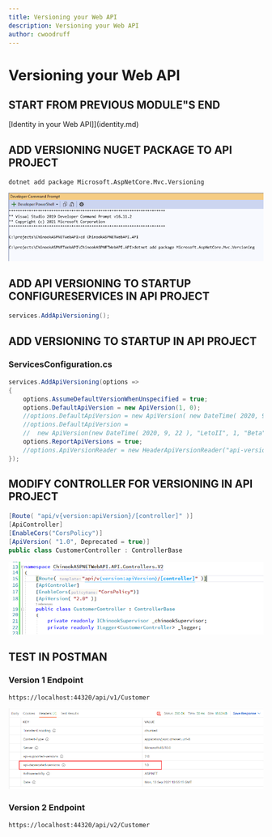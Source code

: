 ```yaml
---
title: Versioning your Web API
description: Versioning your Web API
author: cwoodruff
---
```

# Versioning your Web API

## START FROM PREVIOUS MODULE"S END
[Identity in your Web API]](identity.md)

## ADD VERSIONING NUGET PACKAGE TO API PROJECT

```dos
dotnet add package Microsoft.AspNetCore.Mvc.Versioning
```
![](versioning/Snag_1122b35c.png)

## ADD API VERSIONING TO STARTUP CONFIGURESERVICES IN API PROJECT

```csharp
services.AddApiVersioning();
```

## ADD VERSIONING TO STARTUP IN API PROJECT

### ServicesConfiguration.cs

```csharp
services.AddApiVersioning(options =>
{
	options.AssumeDefaultVersionWhenUnspecified = true;
	options.DefaultApiVersion = new ApiVersion(1, 0);
	//options.DefaultApiVersion = new ApiVersion( new DateTime( 2020, 9, 22 ) );
	//options.DefaultApiVersion =
	//  new ApiVersion(new DateTime( 2020, 9, 22 ), "LetoII", 1, "Beta");
	options.ReportApiVersions = true;
	//options.ApiVersionReader = new HeaderApiVersionReader("api-version");
});
```

## MODIFY CONTROLLER FOR VERSIONING IN API PROJECT

```csharp
[Route( "api/v{version:apiVersion}/[controller]" )]
[ApiController]
[EnableCors("CorsPolicy")]
[ApiVersion( "1.0", Deprecated = true)]
public class CustomerController : ControllerBase
```
![](versioning/Snag_1122b39b.png)

## TEST IN POSTMAN

### Version 1 Endpoint
```dos
https://localhost:44320/api/v1/Customer
```


![](versioning/Snag_1122b36c.png)

### Version 2 Endpoint
```dos
https://localhost:44320/api/v2/Customer
```







